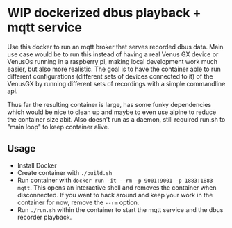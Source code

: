 # WIP dockerized dbus playback + mqtt service

Use this docker to run an mqtt broker that serves recorded dbus data. Main use case would be to run this instead of having a real Venus GX device or VenusOs running in a raspberry pi, making local development work much easier, but also more realistic. The goal is to have the container able to run different configurations (different sets of devices connected to it) of the VenusGX by running different sets of recordings with a simple commandline api.

Thus far the resulting container is large, has some funky dependencies which would be nice to clean up and maybe to even use alpine to reduce the container size abit. Also doesn't run as a daemon, still required run.sh to "main loop" to keep container alive.

## Usage

- Install Docker
- Create container with `./build.sh`
- Run container with `docker run -it --rm -p 9001:9001 -p 1883:1883 mqtt`. This opens an interactive shell and removes the container when disconnected. If you want to hack around and keep your work in the container for now, remove the `--rm` option.
- Run `./run.sh` within the container to start the mqtt service and the dbus recorder playback.
